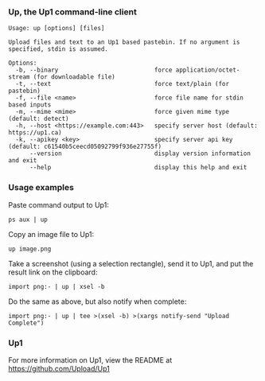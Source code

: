 ### Up, the Up1 command-line client

    Usage: up [options] [files]
    
    Upload files and text to an Up1 based pastebin. If no argument is specified, stdin is assumed.
    
    Options:
      -b, --binary                           force application/octet-stream (for downloadable file)
      -t, --text                             force text/plain (for pastebin)
      -f, --file <name>                      force file name for stdin based inputs
      -m, --mime <mime>                      force given mime type (default: detect)
      -h, --host <https://example.com:443>   specify server host (default: https://up1.ca)
      -k, --apikey <key>                     specify server api key (default: c61540b5ceecd05092799f936e27755f)
          --version                          display version information and exit
          --help                             display this help and exit


### Usage examples

Paste command output to Up1:

    ps aux | up

Copy an image file to Up1:

    up image.png

Take a screenshot (using a selection rectangle), send it to Up1, and put the result link on the clipboard:

    import png:- | up | xsel -b

Do the same as above, but also notify when complete:

    import png:- | up | tee >(xsel -b) >(xargs notify-send "Upload Complete")

### Up1

For more information on Up1, view the README at https://github.com/Upload/Up1
